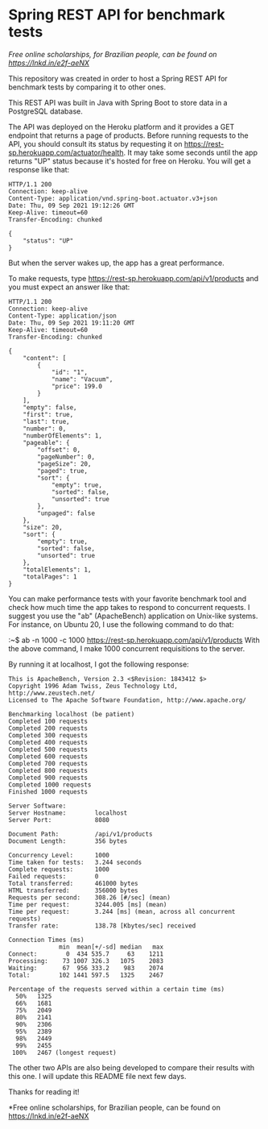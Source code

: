 # Spring REST API for benchmark tests

*Free online scholarships, for Brazilian people, can be found on https://lnkd.in/e2f-aeNX*

This repository was created in order to host a Spring REST API for benchmark tests by comparing it to other ones.

This REST API was built in Java with Spring Boot to store data in a PostgreSQL database.

The API was deployed on the Heroku platform and it provides a GET endpoint that returns a page of products. Before running requests to the API, you should consult its status by requesting it on https://rest-sp.herokuapp.com/actuator/health. It may take some seconds until the app returns "UP" status because it's hosted for free on Heroku. You will get a response like that:

```
HTTP/1.1 200 
Connection: keep-alive
Content-Type: application/vnd.spring-boot.actuator.v3+json
Date: Thu, 09 Sep 2021 19:12:26 GMT
Keep-Alive: timeout=60
Transfer-Encoding: chunked

{
    "status": "UP"
}
```

But when the server wakes up, the app has a great performance. 

To make requests, type https://rest-sp.herokuapp.com/api/v1/products and you must expect an answer like that:

```
HTTP/1.1 200 
Connection: keep-alive
Content-Type: application/json
Date: Thu, 09 Sep 2021 19:11:20 GMT
Keep-Alive: timeout=60
Transfer-Encoding: chunked

{
    "content": [
        {
            "id": "1",
            "name": "Vacuum",
            "price": 199.0
        }
    ],
    "empty": false,
    "first": true,
    "last": true,
    "number": 0,
    "numberOfElements": 1,
    "pageable": {
        "offset": 0,
        "pageNumber": 0,
        "pageSize": 20,
        "paged": true,
        "sort": {
            "empty": true,
            "sorted": false,
            "unsorted": true
        },
        "unpaged": false
    },
    "size": 20,
    "sort": {
        "empty": true,
        "sorted": false,
        "unsorted": true
    },
    "totalElements": 1,
    "totalPages": 1
}
```

You can make performance tests with your favorite benchmark tool and check how much time the app takes to respond to concurrent requests. I suggest you use the "ab" (ApacheBench) application on Unix-like systems. For instance, on Ubuntu 20, I use the following command to do that:

:~$ ab -n 1000 -c 1000 https://rest-sp.herokuapp.com/api/v1/products
With the above command, I make 1000 concurrent requisitions to the server.

By running it at localhost, I got the following response:

```
This is ApacheBench, Version 2.3 <$Revision: 1843412 $>
Copyright 1996 Adam Twiss, Zeus Technology Ltd, http://www.zeustech.net/
Licensed to The Apache Software Foundation, http://www.apache.org/

Benchmarking localhost (be patient)
Completed 100 requests
Completed 200 requests
Completed 300 requests
Completed 400 requests
Completed 500 requests
Completed 600 requests
Completed 700 requests
Completed 800 requests
Completed 900 requests
Completed 1000 requests
Finished 1000 requests

Server Software:        
Server Hostname:        localhost
Server Port:            8080

Document Path:          /api/v1/products
Document Length:        356 bytes

Concurrency Level:      1000
Time taken for tests:   3.244 seconds
Complete requests:      1000
Failed requests:        0
Total transferred:      461000 bytes
HTML transferred:       356000 bytes
Requests per second:    308.26 [#/sec] (mean)
Time per request:       3244.005 [ms] (mean)
Time per request:       3.244 [ms] (mean, across all concurrent requests)
Transfer rate:          138.78 [Kbytes/sec] received

Connection Times (ms)
              min  mean[+/-sd] median   max
Connect:        0  434 535.7     63    1211
Processing:    73 1007 326.3   1075    2083
Waiting:       67  956 333.2    983    2074
Total:        102 1441 597.5   1325    2467

Percentage of the requests served within a certain time (ms)
  50%   1325
  66%   1681
  75%   2049
  80%   2141
  90%   2306
  95%   2389
  98%   2449
  99%   2455
 100%   2467 (longest request)
```

The other two APIs are also being developed to compare their results with this one. I will update this README file next few days.

Thanks for reading it!

*Free online scholarships, for Brazilian people, can be found on https://lnkd.in/e2f-aeNX